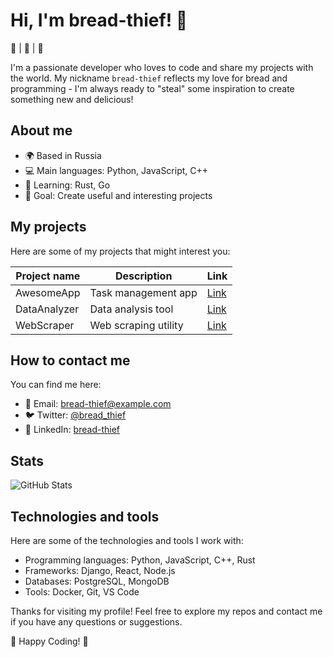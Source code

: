 # Hi, I'm bread-thief! 👋

🍞 | 🥖 | 🍕

I'm a passionate developer who loves to code and share my projects with the world. My nickname `bread-thief` reflects my love for bread and programming - I'm always ready to "steal" some inspiration to create something new and delicious!

## About me

- 🌍 Based in Russia
- 💻 Main languages: Python, JavaScript, C++
- 🔭 Learning: Rust, Go
- 🎯 Goal: Create useful and interesting projects

## My projects

Here are some of my projects that might interest you:

| Project name | Description | Link |
|-------------------|----------|--------|
| AwesomeApp | Task management app | [Link](https://github.com/bread-thief/AwesomeApp) |
| DataAnalyzer | Data analysis tool | [Link](https://github.com/bread-thief/DataAnalyzer) |
| WebScraper | Web scraping utility | [Link](https://github.com/bread-thief/WebScraper) |

## How to contact me

You can find me here:

- 📧 Email: bread-thief@example.com
- 🐦 Twitter: [@bread_thief](https://twitter.com/bread_thief)
- 💼 LinkedIn: [bread-thief](https://www.linkedin.com/in/bread-thief)

## Stats

![GitHub Stats](https://github-readme-stats.vercel.app/api?username=bread-thief&show_icons=true&theme=radical)

## Technologies and tools

Here are some of the technologies and tools I work with:

- Programming languages: Python, JavaScript, C++, Rust
- Frameworks: Django, React, Node.js
- Databases: PostgreSQL, MongoDB
- Tools: Docker, Git, VS Code

Thanks for visiting my profile! Feel free to explore my repos and contact me if you have any questions or suggestions.

🍞 Happy Coding! 🍞
